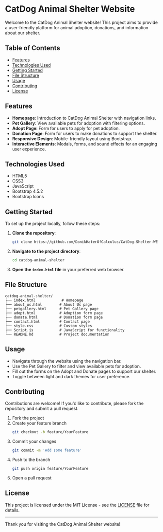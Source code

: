 # CatDog Animal Shelter Website

Welcome to the CatDog Animal Shelter website! This project aims to provide a user-friendly platform for animal adoption, donations, and information about our shelter.

## Table of Contents

- [Features](#features)
- [Technologies Used](#technologies-used)
- [Getting Started](#getting-started)
- [File Structure](#file-structure)
- [Usage](#usage)
- [Contributing](#contributing)
- [License](#license)

## Features

- **Homepage**: Introduction to CatDog Animal Shelter with navigation links.
- **Pet Gallery**: View available pets for adoption with filtering options.
- **Adopt Page**: Form for users to apply for pet adoption.
- **Donation Page**: Form for users to make donations to support the shelter.
- **Responsive Design**: Mobile-friendly layout using Bootstrap.
- **Interactive Elements**: Modals, forms, and sound effects for an engaging user experience.

## Technologies Used

- HTML5
- CSS3
- JavaScript
- Bootstrap 4.5.2
- Bootstrap Icons

## Getting Started

To set up the project locally, follow these steps:

1. **Clone the repository**:

   ```bash
   git clone https://github.com/DanikHaterOfCalculus/CatDog-Shelter-WEB-Project
   ```

2. **Navigate to the project directory**:

   ```bash
   cd catdog-animal-shelter
   ```

3. **Open the `index.html` file** in your preferred web browser.

## File Structure

```
catdog-animal-shelter/
├── index.html            # Homepage
├── about_us.html        # About Us page
├── petgallery.html      # Pet Gallery page
├── adopt.html           # Adoption form page
├── donate.html          # Donation form page
├── contact.html         # Contact page
├── style.css            # Custom styles
├── Script.js            # JavaScript for functionality
└── README.md            # Project documentation
```

## Usage

- Navigate through the website using the navigation bar.
- Use the Pet Gallery to filter and view available pets for adoption.
- Fill out the forms on the Adopt and Donate pages to support our shelter.
- Toggle between light and dark themes for user preference.

## Contributing

Contributions are welcome! If you'd like to contribute, please fork the repository and submit a pull request.

1. Fork the project
2. Create your feature branch
   ```bash
   git checkout -b feature/YourFeature
   ```
3. Commit your changes
   ```bash
   git commit -m 'Add some feature'
   ```
4. Push to the branch
   ```bash
   git push origin feature/YourFeature
   ```
5. Open a pull request

## License

This project is licensed under the MIT License - see the [LICENSE](LICENSE) file for details.

---

Thank you for visiting the CatDog Animal Shelter website!
